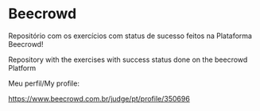 # Beecrowd
Repositório com os exercícios com status de sucesso feitos na Plataforma Beecrowd! 

Repository with the exercises with success status done on the beecrowd Platform

Meu perfil/My profile:

https://www.beecrowd.com.br/judge/pt/profile/350696
